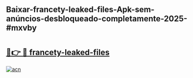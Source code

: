 ## Baixar-francety-leaked-files-Apk-sem-anúncios-desbloqueado-completamente-2025-#mxvby

# <h2><a href="https://ainizakaria.my?title=francety-leaked-files&ref=20M">🔗👉 🔴 francety-leaked-files</a></h2>

[![acn](https://github.com/user-attachments/assets/0f9c940e-d8b0-45ae-aac7-cd30a18b3e1c)](https://ainizakaria.my?title=francety-leaked-files&ref=20M)

